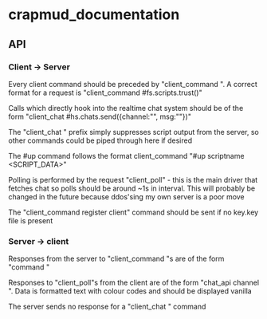 # crapmud_documentation

## API

### Client -> Server

Every client command should be preceded by "client_command ". A correct format for a request is "client_command #fs.scripts.trust()"

Calls which directly hook into the realtime chat system should be of the form "client_chat #hs.chats.send({channel:"<YOURCHAN>", msg:"<YOURMSG>"})"

The "client_chat " prefix simply suppresses script output from the server, so other commands could be piped through here if desired

The #up command follows the format client_command "#up scriptname <SCRIPT_DATA>"

Polling is performed by the request "client_poll" - this is the main driver that fetches chat so polls should be around ~1s in interval. This will probably be changed in the future because ddos'sing my own server is a poor move

The "client_command register client" command should be sent if no key.key file is present

### Server -> client

Responses from the server to "client_command "s are of the form "command <RESPONSE>"

Responses to "client_poll"s from the client are of the form "chat_api channel <DATA>". Data is formatted text with colour codes and should be displayed vanilla

The server sends no response for a "client_chat " command